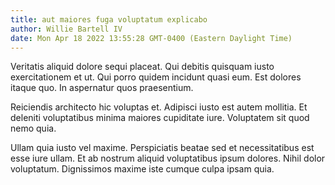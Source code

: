 ```yaml
---
title: aut maiores fuga voluptatum explicabo
author: Willie Bartell IV
date: Mon Apr 18 2022 13:55:28 GMT-0400 (Eastern Daylight Time)
---
```

Veritatis aliquid dolore sequi placeat. Qui debitis quisquam iusto exercitationem et ut. Qui porro quidem incidunt quasi eum. Est dolores itaque quo. In aspernatur quos praesentium.

 Reiciendis architecto hic voluptas et. Adipisci iusto est autem mollitia. Et deleniti voluptatibus minima maiores cupiditate iure. Voluptatem sit quod nemo quia.

 Ullam quia iusto vel maxime. Perspiciatis beatae sed et necessitatibus est esse iure ullam. Et ab nostrum aliquid voluptatibus ipsum dolores. Nihil dolor voluptatum. Dignissimos maxime iste cumque culpa ipsam quia.